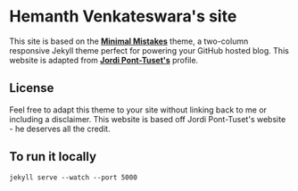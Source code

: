 # Hemanth Venkateswara's site

This site is based on the **[Minimal Mistakes](http://mmistakes.github.io/minimal-mistakes)** theme, a two-column responsive Jekyll theme perfect for powering your GitHub hosted blog. This website is adapted from **[Jordi Pont-Tuset's](https://github.com/jponttuset/jponttuset.github.io)**  profile.


## License

Feel free to adapt this theme to your site without linking back to me or including a disclaimer. This website is based off Jordi Pont-Tuset's website - he deserves all the credit.

## To run it locally
```
jekyll serve --watch --port 5000
```
